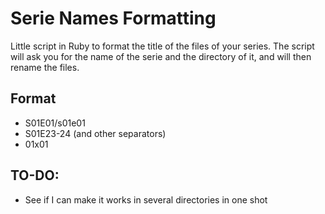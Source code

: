 Serie Names Formatting
======================

Little script in Ruby to format the title of the files of your series.
The script will ask you for the name of the serie and the directory of it, and will then rename the files.

## Format  ##
+ S01E01/s01e01
+ S01E23-24 (and other separators)
+ 01x01

## TO-DO: ##
+ See if I can make it works in several directories in one shot
